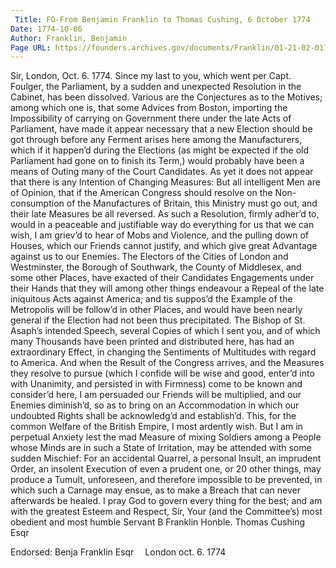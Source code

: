 ```yaml
---
 Title: FO-From Benjamin Franklin to Thomas Cushing, 6 October 1774
Date: 1774-10-06
Author: Franklin, Benjamin
Page URL: https://founders.archives.gov/documents/Franklin/01-21-02-0171
---
```


Sir,
London, Oct. 6. 1774.
Since my last to you, which went per Capt. Foulger, the Parliament, by a sudden and unexpected Resolution in the Cabinet, has been dissolved. Various are the Conjectures as to the Motives; among which one is, that some Advices from Boston, importing the Impossibility of carrying on Government there under the late Acts of Parliament, have made it appear necessary that a new Election should be got through before any Ferment arises here among the Manufacturers, which if it happen’d during the Elections (as might be expected if the old Parliament had gone on to finish its Term,) would probably have been a means of Outing many of the Court Candidates. As yet it does not appear that there is any Intention of Changing Measures: But all intelligent Men are of Opinion, that if the American Congress should resolve on the Non-consumption of the Manufactures of Britain, this Ministry must go out, and their late Measures be all reversed. As such a Resolution, firmly adher’d to, would in a peaceable and justifiable way do everything for us that we can wish, I am griev’d to hear of Mobs and Violence, and the pulling down of Houses, which our Friends cannot justify, and which give great Advantage against us to our Enemies.
The Electors of the Cities of London and Westminster, the Borough of Southwark, the County of Middlesex, and some other Places, have exacted of their Candidates Engagements under their Hands that they will among other things endeavour a Repeal of the late iniquitous Acts against America; and tis suppos’d the Example of the Metropolis will be follow’d in other Places, and would have been nearly general if the Election had not been thus precipitated. The Bishop of St. Asaph’s intended Speech, several Copies of which I sent you, and of which many Thousands have been printed and distributed here, has had an extraordinary Effect, in changing the Sentiments of Multitudes with regard to America. And when the Result of the Congress arrives, and the Measures they resolve to pursue (which I confide will be wise and good, enter’d into with Unanimity, and persisted in with Firmness) come to be known and consider’d here, I am persuaded our Friends will be multiplied, and our Enemies diminish’d, so as to bring on an Accommodation in which our undoubted Rights shall be acknowledg’d and establish’d. This, for the common Welfare of the British Empire, I most ardently wish. But I am in perpetual Anxiety lest the mad Measure of mixing Soldiers among a People whose Minds are in such a State of Irritation, may be attended with some sudden Mischief: For an accidental Quarrel, a personal Insult, an imprudent Order, an insolent Execution of even a prudent one, or 20 other things, may produce a Tumult, unforeseen, and therefore impossible to be prevented, in which such a Carnage may ensue, as to make a Breach that can never afterwards be healed. I pray God to govern every thing for the best; and am with the greatest Esteem and Respect, Sir, Your (and the Committee’s) most obedient and most humble Servant
B Franklin
Honble. Thomas Cushing Esqr
 
Endorsed: Benja Franklin Esqr  London oct. 6. 1774

